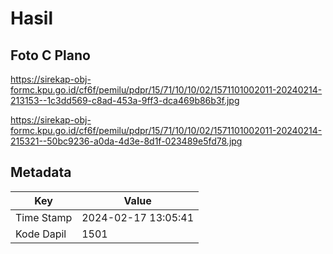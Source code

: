# Hasil

## Foto C Plano

https://sirekap-obj-formc.kpu.go.id/cf6f/pemilu/pdpr/15/71/10/10/02/1571101002011-20240214-213153--1c3dd569-c8ad-453a-9ff3-dca469b86b3f.jpg

https://sirekap-obj-formc.kpu.go.id/cf6f/pemilu/pdpr/15/71/10/10/02/1571101002011-20240214-215321--50bc9236-a0da-4d3e-8d1f-023489e5fd78.jpg


## Metadata

| Key        | Value               |
| ---------- | ------------------- |
| Time Stamp | 2024-02-17 13:05:41 |
| Kode Dapil | 1501                |



